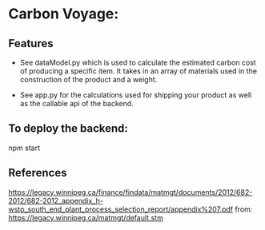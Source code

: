 # Carbon Voyage: 

## Features

-   See dataModel.py which is used to calculate the estimated carbon cost of producing a specific item. It takes in an array of materials used in the construction of the product and a weight. 

- See app.py for the calculations used for shipping your product as well as the callable api of the backend.

## To deploy the backend:

npm start


## References

https://legacy.winnipeg.ca/finance/findata/matmgt/documents/2012/682-2012/682-2012_appendix_h-wstp_south_end_plant_process_selection_report/appendix%207.pdf
           from: https://legacy.winnipeg.ca/matmgt/default.stm